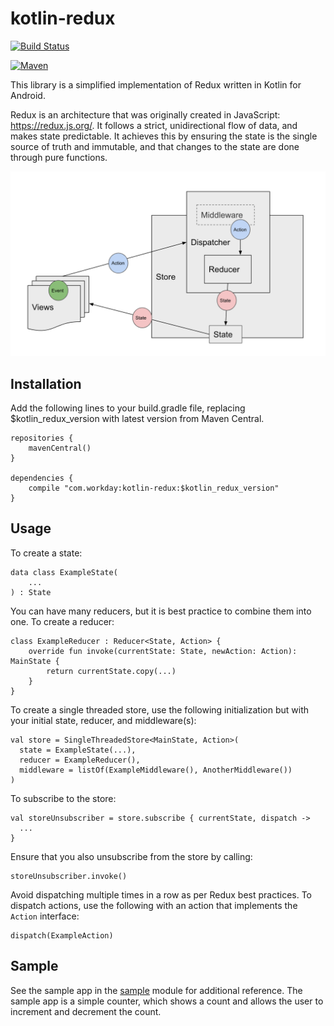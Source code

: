 # kotlin-redux

[![Build Status](https://travis-ci.com/Workday/kotlin-redux.svg?branch=main)](https://travis-ci.com/github/Workday/kotlin-redux)

[![Maven](https://maven-badges.herokuapp.com/maven-central/com.workday/kotlin-redux/badge.svg)](https://maven-badges.herokuapp.com/maven-central/com.workday/kotlin-redux)

This library is a simplified implementation of Redux written in Kotlin for Android. 

Redux is an architecture that was originally created in JavaScript: https://redux.js.org/. It follows a strict, unidirectional flow of data, and makes state predictable. It achieves this by ensuring the state is the single source of truth and immutable, and that changes to the state are done through pure functions.

![Diagram of Redux](images/redux.png)

## Installation

Add the following lines to your build.gradle file, replacing $kotlin_redux_version with latest version from Maven Central.

```
repositories {
    mavenCentral()
}

dependencies {
    compile "com.workday:kotlin-redux:$kotlin_redux_version"
}
```

## Usage
To create a state:

```
data class ExampleState(
    ...
) : State
```

You can have many reducers, but it is best practice to combine them into one. To create a reducer:

```
class ExampleReducer : Reducer<State, Action> {
    override fun invoke(currentState: State, newAction: Action): MainState {
        return currentState.copy(...)
    }
}
```

To create a single threaded store, use the following initialization but with your initial state, reducer, and middleware(s):

```
val store = SingleThreadedStore<MainState, Action>(
  state = ExampleState(...),
  reducer = ExampleReducer(),
  middleware = listOf(ExampleMiddleware(), AnotherMiddleware())
)
```

To subscribe to the store:

```
val storeUnsubscriber = store.subscribe { currentState, dispatch ->
  ...
}
```

Ensure that you also unsubscribe from the store by calling:

```
storeUnsubscriber.invoke()
```

Avoid dispatching multiple times in a row as per Redux best practices. To dispatch actions, use the following with an action that implements the `Action` interface:

```
dispatch(ExampleAction)
```

## Sample

See the sample app in the [sample](/sample) module for additional reference. The sample app is a simple counter, which shows a count and allows the user to increment and decrement the count.
